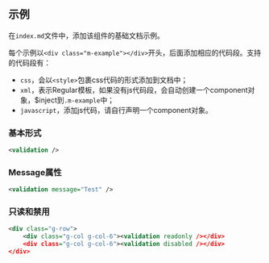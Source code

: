 ## 示例

在`index.md`文件中，添加该组件的基础文档示例。

每个示例以`<div class="m-example"></div>`开头，后面添加相应的代码段。支持的代码段有：
- `css`，会以`<style>`包裹css代码的形式添加到文档中；
- `xml`，表示Regular模板，如果没有js代码段，会自动创建一个component对象，$inject到`.m-example`中；
- `javascript`，添加js代码，请自行声明一个component对象。

### 基本形式

<div class="m-example"></div>

```xml
<validation />
```

### Message属性

<div class="m-example"></div>

```xml
<validation message="Test" />
```

### 只读和禁用

<div class="m-example"></div>

```xml
<div class="g-row">
    <div class="g-col g-col-6"><validation readonly /></div>
    <div class="g-col g-col-6"><validation disabled /></div>
</div>
```
